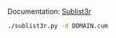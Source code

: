 Documentation: [Sublist3r](https://github.com/aboul3la/Sublist3r)

```bash
./sublist3r.py -d DOMAIN.cum
```

